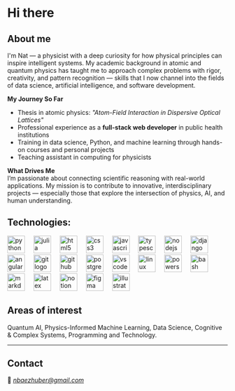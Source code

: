 # Hi there 

## About me

I'm Nat — a physicist with a deep curiosity for how physical principles can inspire intelligent systems. My academic background in atomic and quantum physics has taught me to approach complex problems with rigor, creativity, and pattern recognition — skills that I now channel into the fields of data science, artificial intelligence, and software development.

 **My Journey So Far**  
- Thesis in atomic physics: _"Atom-Field Interaction in Dispersive Optical Lattices"_  
- Professional experience as a **full-stack web developer** in public health institutions
- Training in data science, Python, and machine learning through hands-on courses and personal projects  
- Teaching assistant in computing for physicists 

**What Drives Me**  
I’m passionate about connecting scientific reasoning with real-world applications. My mission is to contribute to innovative, interdisciplinary projects — especially those that explore the intersection of physics, AI, and human understanding.

## Technologies:
<div align="left">
  <img src="https://skillicons.dev/icons?i=python" height="40" alt="python logo" />
  <img width="12" />
  <img src="https://skillicons.dev/icons?i=julia" height="40" alt="julia logo" />
  <img width="12" />
  <img src="https://skillicons.dev/icons?i=html" height="40" alt="html5 logo"  />
  <img width="12" />
  <img src="https://skillicons.dev/icons?i=css" height="40" alt="css3 logo"  />
  <img width="12" />
  <img src="https://skillicons.dev/icons?i=js" height="40" alt="javascript logo"  />
  <img width="12" />
  <img src="https://skillicons.dev/icons?i=ts" height="40" alt="typescript logo"  />
  <img width="12" />
  <img src="https://skillicons.dev/icons?i=nodejs" height="40" alt="nodejs logo"  />
  <img width="12" />
  <img src="https://skillicons.dev/icons?i=django" height="40" alt="django logo" />
  <img width="12" />
  <img src="https://skillicons.dev/icons?i=angular" height="40" alt="angular logo" />
  <img width="12" />
  <img src="https://skillicons.dev/icons?i=git" height="40" alt="git logo"  />
  <img width="12" />
  <img src="https://skillicons.dev/icons?i=github" height="40" alt="github logo"  />
  <img width="12" />
  <img src="https://skillicons.dev/icons?i=postgres" height="40" alt="postgresql logo"  />
  <img width="12" />
  <img src="https://skillicons.dev/icons?i=vscode" height="40" alt="vscode logo"  />
  <img width="12" />
  <img src="https://skillicons.dev/icons?i=linux" height="40" alt="linux logo"  />
  <img width="12" />
  <img src="https://skillicons.dev/icons?i=powershell" height="40" alt="powershell logo"  />
  <img width="12" />
  <img src="https://skillicons.dev/icons?i=bash" height="40" alt="bash logo"  />
  <img width="12" />
  <img src="https://skillicons.dev/icons?i=md" height="40" alt="markdown logo"  />
  <img width="12" />
  <img src="https://skillicons.dev/icons?i=latex" height="40" alt="latex logo" />
  <img width="12" />
  <img src="https://skillicons.dev/icons?i=notion" height="40" alt="notion logo" />
  <img width="12" />
  <img src="https://skillicons.dev/icons?i=figma" height="40" alt="figma logo"  />
  <img width="12" />
  <img src="https://skillicons.dev/icons?i=illustrator" height="40" alt="illustrator logo" />
</div>

## Areas of interest   
Quantum AI, Physics-Informed Machine Learning, Data Science, Cognitive & Complex Systems, Programming and Technology. 

---
## Contact 
📧 [_nbaezhuber@gmail.com_](mailto:nbaezhuber@gmail.com)


